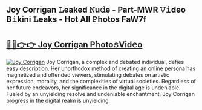 ## Joy Corrigan 𝙻eaked 𝙽u𝚍e - Part-MWR 𝚅𝚒deo B𝚒kini 𝙻eaks - Hot All 𝙿hotos FaW7f

# <h2><a href="http://ld2j00w.urlbe.top/?page=Joy+Corrigan">🔗🔗👉👉 Joy Corrigan P𝚑oto𝚜Vid𝚎o</a></h2>

[![Joy Corrigan](https://i.imgur.com/eBuTRDB.gif)](http://ld2j00w.urlbe.top/?page=Joy+Corrigan)
Joy Corrigan, a complex and debated individual, defies easy description. Her unorthodox method of creating an online persona has magnetized and offended viewers, stimulating debates on artistic expression, morality, and the complexities of virtual societies. Regardless of her future endeavors, her significance in the digital age is undeniable. Fueled by an unyielding resolve and undeniable enchantment, Joy Corrigan progress in the digital realm is unyielding.
